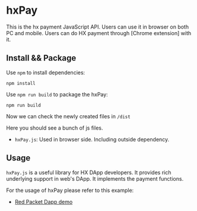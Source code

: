 # hxPay

This is the hx payment JavaScript API. Users can use it in browser on both PC and mobile. Users can do HX payment through [Chrome extension]  with it.


## Install && Package

Use `npm` to install dependencies:

```
npm install
```

Use `npm run build` to package the hxPay:

```
npm run build
```

Now we can check the newly created files in `/dist`

Here you should see a bunch of js files. 

 * `hxPay.js`: Used in browser side. Including outside dependency.

## Usage

`hxPay.js` is a useful library for HX DApp developers. It provides rich underlying support in web's DApp. It implements the payment functions.

For the usage of hxPay please refer to this example:

* [Red Packet Dapp demo](examples/redpacket_dapp.html)
